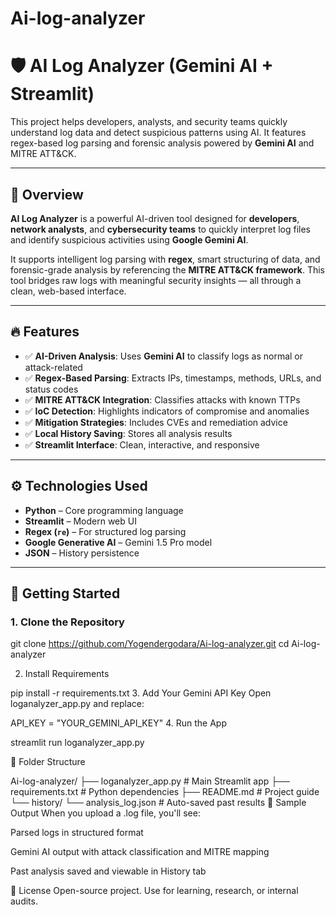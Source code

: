 # Ai-log-analyzer



# 🛡️ AI Log Analyzer (Gemini AI + Streamlit)

This project helps developers, analysts, and security teams quickly understand log data and detect suspicious patterns using AI. It features regex-based log parsing and forensic analysis powered by **Gemini AI** and MITRE ATT&CK.

---

## 🧠 Overview

**AI Log Analyzer** is a powerful AI-driven tool designed for **developers**, **network analysts**, and **cybersecurity teams** to quickly interpret log files and identify suspicious activities using **Google Gemini AI**.

It supports intelligent log parsing with **regex**, smart structuring of data, and forensic-grade analysis by referencing the **MITRE ATT&CK framework**. This tool bridges raw logs with meaningful security insights — all through a clean, web-based interface.

---

## 🔥 Features

- ✅ **AI-Driven Analysis**: Uses **Gemini AI** to classify logs as normal or attack-related
- ✅ **Regex-Based Parsing**: Extracts IPs, timestamps, methods, URLs, and status codes
- ✅ **MITRE ATT&CK Integration**: Classifies attacks with known TTPs
- ✅ **IoC Detection**: Highlights indicators of compromise and anomalies
- ✅ **Mitigation Strategies**: Includes CVEs and remediation advice
- ✅ **Local History Saving**: Stores all analysis results
- ✅ **Streamlit Interface**: Clean, interactive, and responsive

---

## ⚙️ Technologies Used

- **Python** – Core programming language
- **Streamlit** – Modern web UI
- **Regex (`re`)** – For structured log parsing
- **Google Generative AI** – Gemini 1.5 Pro model
- **JSON** – History persistence

---

## 🚀 Getting Started

### 1. Clone the Repository

git clone https://github.com/Yogendergodara/Ai-log-analyzer.git
cd Ai-log-analyzer


2. Install Requirements

pip install -r requirements.txt
3. Add Your Gemini API Key
Open loganalyzer_app.py and replace:

API_KEY = "YOUR_GEMINI_API_KEY"
4. Run the App

streamlit run loganalyzer_app.py

📁 Folder Structure

Ai-log-analyzer/
├── loganalyzer_app.py        # Main Streamlit app
├── requirements.txt          # Python dependencies
├── README.md                 # Project guide
└── history/
    └── analysis_log.json     # Auto-saved past results
👀 Sample Output
When you upload a .log file, you'll see:

Parsed logs in structured format

Gemini AI output with attack classification and MITRE mapping

Past analysis saved and viewable in History tab

💬 License
Open-source project. Use for learning, research, or internal audits.

